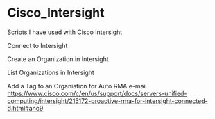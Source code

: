 # Cisco_Intersight
Scripts I have used with Cisco Intersight

Connect to Intersight

Create an Organization in Intersight

List Organizations in Intersight

Add a Tag to an Organiation for Auto RMA e-mai. https://www.cisco.com/c/en/us/support/docs/servers-unified-computing/intersight/215172-proactive-rma-for-intersight-connected-d.html#anc9

